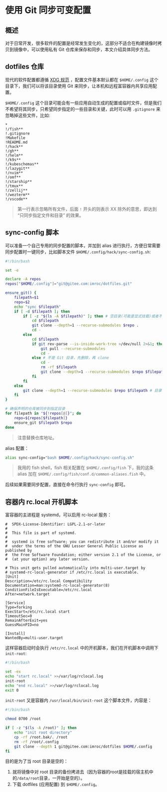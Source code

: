 # 使用 Git 同步可变配置

## 概述

对于日常开发，很多软件的配置是经常发生变化的，这部分不适合在构建镜像时拷贝到镜像中，可以使用私有 Git 仓库来保存和同步，本文介绍具体同步方法。

## dotfiles 仓库

现代的软件配置都遵循 [XDG 规范](https://specifications.freedesktop.org/basedir-spec/basedir-spec-latest.html) ，配置文件基本默认都在 `$HOME/.config` 这个目录下，我们可以将该目录使用 Git 来同步，让本机和远程富容器内共享应用配置。

`$HOME/.config` 这个目录可能会有一些应用自动生成的配置或临时文件，但是我们不希望将其同步，只希望同步指定的一些目录和关键，此时可以用 `.gitignore` 来忽略掉这些文件，比如:

```gitignore
*
!/fish**
!.gitignore
!Makefile
!README.md
!/hack**
!/gh**
!/helm**
!/k9s**
!/kubeschemas**
!/lazygit**
!/nvim**
!/omf**
!/starship**
!/tmux**
!/zellij**
!/wezterm**
!/vscode**
```

> 第一行表示忽略所有文件，后面 `!` 开头的则表示 XX 除外的意思，即达到 “只同步指定文件和目录” 的效果。

## sync-config 脚本

可以准备一个自己专用的同步配置的脚本，并加到 alias 进行执行，方便日常需要同步配置时一键同步，比如脚本文件 `$HOME/.config/hack/sync-config.sh`:

```bash title="sync-config.sh"
#!/bin/bash

set -e

declare -A repos
repos["$HOME/.config"]="git@gitee.com:imroc/dotfiles.git"

ensure_git() {
	filepath=$1
	repo=$2
	echo "sync $filepath"
	if [ -d $filepath ]; then
		if [ -z "$(ls -A $filepath)" ]; then # 空目录(可能是显式挂载)或者不存在，clone配置仓库
			cd $filepath
			git clone --depth=1 --recurse-submodules $repo .
			cd -
		else
			cd $filepath
			if git rev-parse --is-inside-work-tree >/dev/null 2>&1; then # 已经是 Git 目录了，直接 pull 即可
				git pull --recurse-submodules
				cd -
			else # 不是 Git 目录，先删除，再 clone
				cd -
				rm -rf $filepath
				git clone --depth=1 --recurse-submodules $repo $filepath
			fi
		fi
	else
		git clone --depth=1 --recurse-submodules $repo $filepath # 目录不存在，clone 配置仓库
	fi
}

# 确保声明的仓库被同步到指定目录
for filepath in "${!repos[@]}"; do
	repo=${repos[$filepath]}
	ensure_git $filepath $repo
done
```

> 注意替换仓库地址。

alias 配置：

```bash
alias sync-config="bash $HOME/.config/hack/sync-config.sh"
```

> 我用的 fish shell，fish 相关配置在 `$HOME/.config/fish` 下，我的这条 alias 加在 `$HOME/.config/fish/conf.d/common-aliases.fish` 中。

后续如果需要同步配置，直接在命令行执行 `sync-config` 即可。

## 容器内 rc.local 开机脚本

富容器的主进程是 systemd，可以启用 rc-local 服务：

```systemd title="/lib/systemd/system/rc-local.service"
#  SPDX-License-Identifier: LGPL-2.1-or-later
#
#  This file is part of systemd.
#
#  systemd is free software; you can redistribute it and/or modify it
#  under the terms of the GNU Lesser General Public License as published by
#  the Free Software Foundation; either version 2.1 of the License, or
#  (at your option) any later version.

# This unit gets pulled automatically into multi-user.target by
# systemd-rc-local-generator if /etc/rc.local is executable.
[Unit]
Description=/etc/rc.local Compatibility
Documentation=man:systemd-rc-local-generator(8)
ConditionFileIsExecutable=/etc/rc.local
After=network.target

[Service]
Type=forking
ExecStart=/etc/rc.local start
TimeoutSec=0
RemainAfterExit=yes
GuessMainPID=no

[Install]
WantedBy=multi-user.target
```

这样容器启动时会执行 `/etc/rc.local` 中的开机脚本，我们在开机脚本中调用下 `init-root`:

```bash title="/etc/rc.local"
#!/bin/bash

set -ex
echo "start rc.local" >>/var/log/rclocal.log
init-root
echo "end rc.local" >>/var/log/rclocal.log
exit 0
```

`init-root` 又是容器内 `/usr/local/bin/init-root` 这个脚本文件，内容是：

```bash
#!/bin/bash

chmod 0700 /root

if [ -z "$(ls -A /root)" ]; then
	echo "init root directory"
	cp -rf /root.bak/. /root
	rm -rf /root/.config
	git clone --depth 1 git@gitee.com:imroc/dotfiles $HOME/.config
fi
```

目的是为了当 root 目录是空的：
1. 就将镜像中对 root 目录的备份拷进去（因为容器的root是挂载的宿主机中的`/data/root`目录，一开始是空的）。
2. 下载 dotfiles (应用配置) 到 `$HOME/.config`。
